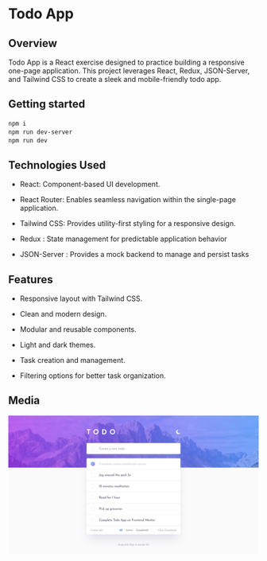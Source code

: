 # Todo App

## Overview

Todo App is a React exercise designed to practice building a responsive one-page application. This project leverages React, Redux, JSON-Server, and Tailwind CSS to create a sleek and mobile-friendly todo app.

## Getting started

```bash
npm i
npm run dev-server
npm run dev
```

## Technologies Used

- React: Component-based UI development.

- React Router: Enables seamless navigation within the single-page application.

- Tailwind CSS: Provides utility-first styling for a responsive design.

- Redux : State management for predictable application behavior

- JSON-Server : Provides a mock backend to manage and persist tasks

## Features

- Responsive layout with Tailwind CSS.

- Clean and modern design.

- Modular and reusable components.

- Light and dark themes.

- Task creation and management.

- Filtering options for better task organization.

## Media

![](src/assets/design/desktop-design-light.jpg)
